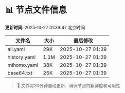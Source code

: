 # 📊 节点文件信息

**更新时间**: 2025-10-27 01:39:47 北京时间

| 文件名 | 大小 | 最后修改 |
|--------|------|----------|
| all.yaml | 29K | 2025-10-27 01:39 |
| history.yaml | 1.1M | 2025-10-27 01:39 |
| mihomo.yaml | 38K | 2025-10-27 01:39 |
| base64.txt | 25K | 2025-10-27 01:39 |

> 🔄 文件每30分钟自动更新，确保节点的新鲜度和可用性
